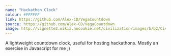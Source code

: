 ```yaml
---
name: "Hackathon Clock"
colour: #FFFFFF
link: https://github.com/Alex-CD/VegaCountdown
source: https://github.com/Alex-CD/VegaCountdown
image: http://vignette2.wikia.nocookie.net/civilization/images/b/b2/Civilization_V_logo.png
---
```


A lightweight countdown clock, useful for hosting hackathons.
Mostly an exercise in Javascript for me ;)